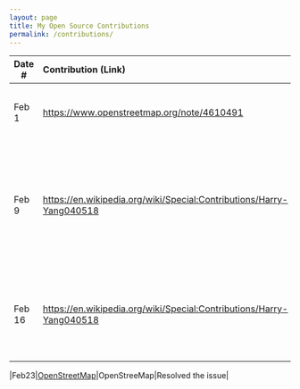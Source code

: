 ```yaml
---
layout: page
title: My Open Source Contributions
permalink: /contributions/
---
```


<!--
Type of the contribution should be "Wikipedia edit", "OpenStreet Map feature", "Documentation", "Course website", "Blog",
"Browser Add-on", etc.

The description should include a brief summary of what you did.

The link should bring us to a public page that shows your contribution. 

Replace the first row with your own contribution. 

-->





| Date #       | Contribution (Link)  | Type  | Description |
|---|:---|:---|:---|
| Feb 1   | https://www.openstreetmap.org/note/4610491    | OpenStreeMap    |   I added a new bike shop and repair store on the map.    |
|Feb 9     |   https://en.wikipedia.org/wiki/Special:Contributions/Harry-Yang040518   | Wikipedia | I added categories to improve the article classification of Prime Minister's Press Secretary (Bangladesh) page.  |  
|Feb 16     |https://en.wikipedia.org/wiki/Special:Contributions/Harry-Yang040518 |Wikipedia    | Added a detailed provincial breakdown of the G25 Changchun–Shenzhen Expressway |  

|Feb23|[OpenStreetMap](https://www.openstreetmap.org/note/4481417#map=18/39.987380/116.399438&layers=N)|OpenStreeMap|Resolved the issue|